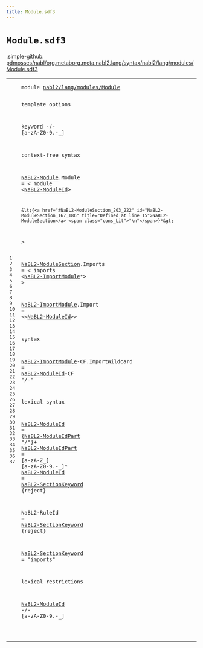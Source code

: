 ```yaml
---
title: Module.sdf3
---
```


# `Module.sdf3`

:simple-github: [pdmosses/nabl/org.metaborg.meta.nabl2.lang/syntax/nabl2/lang/modules/Module.sdf3]

[pdmosses/nabl/org.metaborg.meta.nabl2.lang/syntax/nabl2/lang/modules/Module.sdf3]: https://github.com/pdmosses/nabl/blob/master/org.metaborg.meta.nabl2.lang/syntax/nabl2/lang/modules/Module.sdf3 "The source file on GitHub"

<div class="sdf3"><table class="highlighttable"><tbody><tr><td class="linenos"><div class="linenodiv"><pre><span></span>1
2
3
4
5
6
7
8
9
10
11
12
13
14
15
16
17
18
19
20
21
22
23
24
25
26
27
28
29
30
31
32
33
34
35
36
37
</pre></div></td>
<td class="code"><pre><code><span class="keyword">module</span> <a href="../../Main.sdf3#nabl2/lang/modules/Module_60_85" id="nabl2/lang/modules/Module_7_32" title="Referenced at ../../Main.sdf3 line 6">nabl2/lang/modules/Module</a>

<span class="keyword">template options</span>

  <span class="keyword">keyword</span> -/- [<span class="cons_Regular">a</span>-<span class="cons_Regular">z</span><span class="cons_Regular">A</span>-<span class="cons_Regular">Z</span><span class="cons_Regular">0</span>-<span class="cons_Regular">9</span>\.\-\_]

<span class="keyword">context-free syntax</span>

  <a href="../../../../NaBL2Lang.sdf3#NaBL2-Module_136_148" id="NaBL2-Module_108_120" title="Referenced at ../../../../NaBL2Lang.sdf3 line 11">NaBL2-Module</a>.<span class="cons_Constructor"><span id="Module_121_127" title="Not referenced locally, nor via imports">Module</span></span> = &lt;
    <span class="cons_String">module</span> &lt;<a href="#NaBL2-ModuleId_417_431" id="NaBL2-ModuleId_144_158" title="Defined at line 27, 29">NaBL2-ModuleId</a>&gt;

    &lt;{<a href="#NaBL2-ModuleSection_203_222" id="NaBL2-ModuleSection_167_186" title="Defined at line 15">NaBL2-ModuleSection</a> <span class="cons_Lit">"\n"</span>}*&gt;
  &gt;
 
  <a href="#NaBL2-ModuleSection_167_186" id="NaBL2-ModuleSection_203_222" title="Referenced at line 12">NaBL2-ModuleSection</a>.<span class="cons_Constructor"><span id="Imports_223_230" title="Not referenced locally, nor via imports">Imports</span></span> = &lt;
    <span class="cons_String">imports</span> &lt;<a href="#NaBL2-ImportModule_277_295" id="NaBL2-ImportModule_248_266" title="Defined at line 19, 23">NaBL2-ImportModule</a>*&gt;
  &gt;
 
  <a href="#NaBL2-ImportModule_248_266" id="NaBL2-ImportModule_277_295" title="Referenced at line 16">NaBL2-ImportModule</a>.<span class="cons_Constructor"><span id="Import_296_302" title="Not referenced locally, nor via imports">Import</span></span> = &lt;&lt;<a href="#NaBL2-ModuleId_417_431" id="NaBL2-ModuleId_307_321" title="Defined at line 27, 29">NaBL2-ModuleId</a>&gt;&gt; 

<span class="keyword">syntax</span>

  <a href="#NaBL2-ImportModule_248_266" id="NaBL2-ImportModule_336_354" title="Referenced at line 16">NaBL2-ImportModule</a><span class="keyword">-CF</span>.<span class="cons_Constructor"><span id="ImportWildcard_358_372" title="Not referenced locally, nor via imports">ImportWildcard</span></span> = <a href="#NaBL2-ModuleId_417_431" id="NaBL2-ModuleId_375_389" title="Defined at line 27, 29">NaBL2-ModuleId</a><span class="keyword">-CF</span> <span class="cons_Lit">"/-"</span>

<span class="keyword">lexical syntax</span>

  <a href="#NaBL2-ModuleId_675_689" id="NaBL2-ModuleId_417_431" title="Referenced at line 37">NaBL2-ModuleId</a> = {<a href="#NaBL2-ModuleIdPart_462_480" id="NaBL2-ModuleIdPart_435_453" title="Defined at line 28">NaBL2-ModuleIdPart</a> <span class="cons_Lit">"/"</span>}+
  <a href="#NaBL2-ModuleIdPart_435_453" id="NaBL2-ModuleIdPart_462_480" title="Referenced at line 27">NaBL2-ModuleIdPart</a> = [<span class="cons_Regular">a</span>-<span class="cons_Regular">z</span><span class="cons_Regular">A</span>-<span class="cons_Regular">Z</span>\_] [<span class="cons_Regular">a</span>-<span class="cons_Regular">z</span><span class="cons_Regular">A</span>-<span class="cons_Regular">Z</span><span class="cons_Regular">0</span>-<span class="cons_Regular">9</span>\.\-\_]*
  <a href="#NaBL2-ModuleId_675_689" id="NaBL2-ModuleId_515_529" title="Referenced at line 37">NaBL2-ModuleId</a> = <a href="#NaBL2-SectionKeyword_617_637" id="NaBL2-SectionKeyword_532_552" title="Defined at line 33">NaBL2-SectionKeyword</a> {<span class="keyword">reject</span>}
  
  <span id="NaBL2-RuleId_567_579" title="Not referenced locally, nor via imports">NaBL2-RuleId</span> = <a href="#NaBL2-SectionKeyword_617_637" id="NaBL2-SectionKeyword_582_602" title="Defined at line 33">NaBL2-SectionKeyword</a> {<span class="keyword">reject</span>}
  
  <a href="#NaBL2-SectionKeyword_582_602" id="NaBL2-SectionKeyword_617_637" title="Referenced at line 31">NaBL2-SectionKeyword</a> = <span class="cons_Lit">"imports"</span>

<span class="keyword">lexical restrictions</span>

  <a href="#NaBL2-ModuleId_417_431" id="NaBL2-ModuleId_675_689" title="Defined at line 27, 29">NaBL2-ModuleId</a> -/- [<span class="cons_Regular">a</span>-<span class="cons_Regular">z</span><span class="cons_Regular">A</span>-<span class="cons_Regular">Z</span><span class="cons_Regular">0</span>-<span class="cons_Regular">9</span>\.\-\_]


</code></pre></td></tr></tbody></table></div>